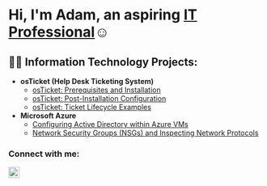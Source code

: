 <h1>Hi, I'm Adam, an aspiring <a href=>IT Professional</a>☺</h1>

<h2>👨‍💻 Information Technology Projects:</h2>

- <b>osTicket (Help Desk Ticketing System)</b>
  - [osTicket: Prerequisites and Installation](https://github.com/AdamAdas22/osticket-prereqs)
  - [osTicket: Post-Installation Configuration](https://github.com/AdamAdas22/post-install-config)
  - [osTicket: Ticket Lifecycle Examples](https://github.com/AdamAdas22/ticket-lifecycle)
- <b>Microsoft Azure</b>
  - [Configuring Active Directory within Azure VMs](https://github.com/AdamAdas22/configure-ad)
  - [Network Security Groups (NSGs) and Inspecting Network Protocols](https://github.com/AdamAdas22/azure-network-protocols)

<h3>Connect with me:</h3>

[<img align="left" alt="Josh | LinkedIn" width="22px" src="https://cdn.jsdelivr.net/npm/simple-icons@v3/icons/linkedin.svg" />][linkedin]


[linkedin]: [https://linkedin.com/in/Josh](https://www.linkedin.com/in/adam-adas-b9924533a/)
